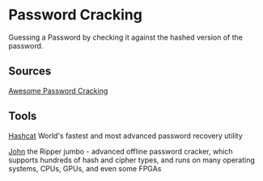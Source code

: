 # Password Cracking

Guessing a Password by checking it against the hashed version of the password.

## Sources

[Awesome Password Cracking](https://github.com/n0kovo/awesome-password-cracking#readme)

## Tools

[Hashcat](https://github.com/hashcat/hashcat)
World's fastest and most advanced password recovery utility

[John](https://github.com/openwall/john)
the Ripper jumbo - advanced offline password cracker, which supports hundreds of hash and cipher types, and runs on many operating systems, CPUs, GPUs, and even some FPGAs
